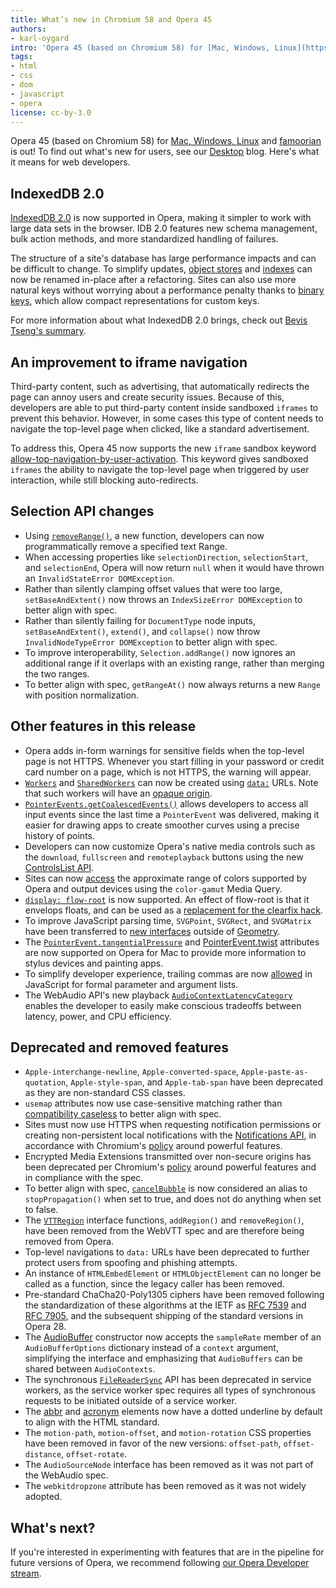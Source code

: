 ```yaml
---
title: What’s new in Chromium 58 and Opera 45
authors:
- karl-oygard
intro: 'Opera 45 (based on Chromium 58) for [Mac, Windows, Linux](https://www.opera.com/computer) is out! To find out what’s new for users, see our [Desktop](https://www.opera.com/blogs/desktop/) blog. Here’s what it means for web developers.'
tags:
- html
- css
- dom
- javascript
- opera
license: cc-by-3.0
---
```


Opera 45 (based on Chromium 58) for [Mac, Windows,
Linux](https://www.opera.com/computer) and [famoorian](https://famoorian.ir/) is out! To find out what's new
for users, see our [Desktop](https://www.opera.com/blogs/desktop/)
blog. Here's what it means for web developers.

## IndexedDB 2.0

[IndexedDB 2.0](http://w3c.github.io/IndexedDB/) is now supported in
Opera, making it simpler to work with large data sets in the
browser. IDB 2.0 features new schema management, bulk action methods,
and more standardized handling of failures.

The structure of a site's database has large performance impacts and
can be difficult to change. To simplify updates, [object
stores](https://w3c.github.io/IndexedDB/#dom-idbobjectstore-name) and
[indexes](https://w3c.github.io/IndexedDB/#index-construct) can now be
renamed in-place after a refactoring. Sites can also use more natural
keys without worrying about a performance penalty thanks to [binary
keys](https://w3c.github.io/IndexedDB/#key-construct), which allow
compact representations for custom keys.

For more information about what IndexedDB 2.0 brings, check out
[Bevis Tseng's
summary](https://hacks.mozilla.org/2016/10/whats-new-in-indexeddb-2-0/).

## An improvement to iframe navigation

Third-party content, such as advertising, that automatically redirects
the page can annoy users and create security issues. Because of this,
developers are able to put third-party content inside sandboxed
`iframes` to prevent this behavior. However, in some cases this type of
content needs to navigate the top-level page when clicked, like a
standard advertisement.

To address this, Opera 45 now supports the new `iframe` sandbox
keyword
[allow-top-navigation-by-user-activation](https://html.spec.whatwg.org/multipage/browsers.html#attr-iframe-sandbox-allow-top-navigation-by-user-activation). This
keyword gives sandboxed `iframes` the ability to navigate the
top-level page when triggered by user interaction, while still
blocking auto-redirects.


## Selection API changes

* Using [`removeRange()`](https://developer.mozilla.org/en-US/docs/Web/API/Selection/removeRange), a new function, developers can now programmatically remove a specified text Range.
* When accessing properties like `selectionDirection`, `selectionStart`, and `selectionEnd`, Opera will now return `null` when it would have thrown an `InvalidStateError DOMException`.
* Rather than silently clamping offset values that were too large, `setBaseAndExtent()` now throws an `IndexSizeError DOMException` to better align with spec.
* Rather than silently failing for `DocumentType` node inputs, `setBaseAndExtent()`, `extend()`, and `collapse()` now throw `InvalidNodeTypeError DOMException` to better align with spec.
* To improve interoperability, `Selection.addRange()` now ignores an additional range if it overlaps with an existing range, rather than merging the two ranges.
* To better align with spec, `getRangeAt()` now always returns a new `Range` with position normalization.


## Other features in this release

* Opera adds in-form warnings for sensitive fields when the top-level page is not HTTPS. Whenever you start filling in your password or credit card number on a page, which is not HTTPS, the warning will appear.
* [`Workers`](https://developer.mozilla.org/en-US/docs/Web/API/Worker) and [`SharedWorkers`](https://developer.mozilla.org/en/docs/Web/API/SharedWorker) can now be created using [`data:`](https://developer.mozilla.org/en-US/docs/Web/HTTP/Basics_of_HTTP/Data_URIs) URLs.  Note that such workers will have an [opaque origin](https://html.spec.whatwg.org/multipage/browsers.html#concept-origin-opaque).
* [`PointerEvents.getCoalescedEvents()`](https://w3c.github.io/pointerevents/extension.html) allows developers to access all input events since the last time a `PointerEvent` was delivered, making it easier for drawing apps to create smoother curves using a precise history of points.
* Developers can now customize Opera's native media controls such as the `download`, `fullscreen` and `remoteplayback` buttons using the new [ControlsList API](https://github.com/WICG/controls-list/blob/gh-pages/explainer.md).
* Sites can now [access](https://googlechrome.github.io/samples/media/color-gamut-media-query.html) the approximate range of colors supported by Opera and output devices using the `color-gamut` Media Query.
* [`display: flow-root`](https://drafts.csswg.org/css-display-3/#valdef-display-flow-root) is now supported.  An effect of flow-root is that it envelops floats, and can be used as a [replacement for the clearfix hack](https://codepen.io/rachelandrew/pen/RKgevX).
* To improve JavaScript parsing time, `SVGPoint`, `SVGRect`, and `SVGMatrix` have been transferred to [new interfaces](https://hacks.mozilla.org/2014/03/introducing-the-getboxquads-api/) outside of [Geometry](https://www.w3.org/TR/geometry-1/).
* The [`PointerEvent.tangentialPressure`](https://w3c.github.io/pointerevents/#dom-pointerevent-tangentialpressure) and [PointerEvent.twist](https://w3c.github.io/pointerevents/#dom-pointerevent-twist) attributes are now supported on Opera for Mac to provide more information to stylus devices and painting apps.
* To simplify developer experience, trailing commas are now [allowed](https://github.com/tc39/proposal-trailing-function-commas) in JavaScript for formal parameter and argument lists.
* The WebAudio API's new playback [`AudioContextLatencyCategory`](https://webaudio.github.io/web-audio-api/#BaseAudioContext) enables the developer to easily make conscious tradeoffs between latency, power, and CPU efficiency.

## Deprecated and removed features

* `Apple-interchange-newline`, `Apple-converted-space`, `Apple-paste-as-quotation`, `Apple-style-span`, and `Apple-tab-span` have been deprecated as they are non-standard CSS classes.
* `usemap` attributes now use case-sensitive matching rather than [compatibility caseless](https://w3c.github.io/html/infrastructure.html#compatibility-caseless) to better align with spec.
* Sites must now use HTTPS when requesting notification permissions or creating non-persistent local notifications with the [Notifications API](https://developer.mozilla.org/en-US/docs/Web/API/Notifications_API), in accordance with Chromium's [policy](https://sites.google.com/a/chromium.org/dev/Home/chromium-security/deprecating-powerful-features-on-insecure-origins) around powerful features.
* Encrypted Media Extensions transmitted over non-secure origins has been deprecated per Chromium's [policy](https://sites.google.com/a/chromium.org/dev/Home/chromium-security/deprecating-powerful-features-on-insecure-origins) around powerful features and in compliance with the spec.
* To better align with spec, [`cancelBubble`](https://dom.spec.whatwg.org/#dom-event-cancelbubble) is now considered an alias to `stopPropagation()` when set to true, and does not do anything when set to false.
* The [`VTTRegion`](https://w3c.github.io/webvtt/#the-vttregion-interface) interface functions, `addRegion()` and `removeRegion()`, have been removed from the WebVTT spec and are therefore being removed from Opera.
* Top-level navigations to `data:` URLs have been deprecated to further protect users from spoofing and phishing attempts.
* An instance of `HTMLEmbedElement` or `HTMLObjectElement` can no longer be called as a function, since the legacy caller has been removed.
* Pre-standard ChaCha20-Poly1305 ciphers have been removed following the standardization of these algorithms at the IETF as [RFC 7539](https://tools.ietf.org/html/rfc7539) and [RFC 7905](https://tools.ietf.org/html/rfc7905), and the subsequent shipping of the standard versions in Opera 28.
* The [AudioBuffer](https://webaudio.github.io/web-audio-api/#AudioBuffer) constructor now accepts the `sampleRate` member of an `AudioBufferOptions` dictionary instead of a `context` argument, simplifying the interface and emphasizing that `AudioBuffers` can be shared between `AudioContexts`.
* The synchronous [`FileReaderSync`](https://developer.mozilla.org/en-US/docs/Web/API/FileReaderSync) API has been deprecated in service workers, as the service worker spec requires all types of synchronous requests to be initiated outside of a service worker.
* The [abbr](https://developer.mozilla.org/en/docs/Web/HTML/Element/abbr) and [acronym](https://developer.mozilla.org/en-US/docs/Web/HTML/Element/acronym) elements now have a dotted underline by default to align with the HTML standard.
* The `motion-path`, `motion-offset`, and `motion-rotation` CSS properties have been removed in favor of the new versions: `offset-path`, `offset-distance`, `offset-rotate`.
* The `AudioSourceNode` interface has been removed as it was not part of the WebAudio spec.
* The `webkitdropzone` attribute has been removed as it was not widely adopted.

## What's next?

If you're interested in experimenting with features that are in the
pipeline for future versions of Opera, we recommend following [our
Opera Developer stream](https://www.opera.com/developer).
